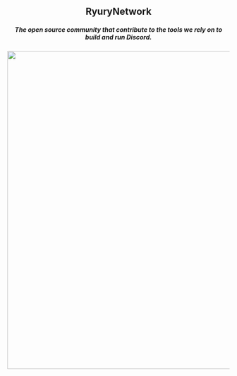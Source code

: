 <h2 align="center">RyuryNetwork</h1>
<h5 align="center">The open source community that contribute to the tools we rely on to build and run Discord.</h4>
<p align="center">
  <img src="https://raw.githubusercontent.com/RyuryNetwork/.github/main/profile/img/hw.png" width="720">
</p>
